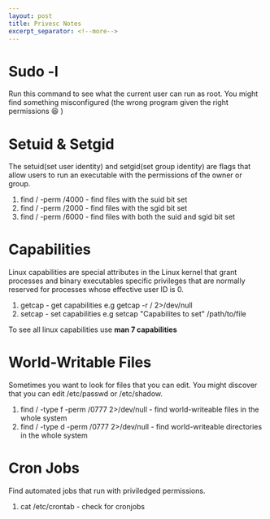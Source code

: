 ```yaml
---
layout: post
title: Privesc Notes
excerpt_separator: <!--more-->
---
```


<!--more-->

# Sudo -l
Run this command to see what the current user can run as root. You might find something misconfigured (the wrong program given the right permissions :laughing: )

# Setuid & Setgid
The setuid(set user identity) and setgid(set group identity) are flags that allow users to run an executable with the permissions of the owner or group.

1. find / -perm /4000 - find files with the suid bit set
2. find / -perm /2000 - find files with the sgid bit set
3. find / -perm /6000 - find files with both the suid and sgid bit set

# Capabilities
Linux capabilities are special attributes in the Linux kernel that grant processes and binary executables specific privileges that are normally reserved for processes whose effective user ID is 0.

1. getcap - get capabilities e.g getcap -r / 2>/dev/null
2. setcap - set capabilities e.g setcap "Capabilites to set" /path/to/file

To see all linux capabilities use **man 7 capabilities**

# World-Writable Files
Sometimes you want to look for files that you can edit. You might discover that you can edit /etc/passwd or /etc/shadow.

1. find / -type f -perm /0777 2>/dev/null - find world-writeable files in the whole system
2. find / -type d -perm /0777 2>/dev/null - find world-writeable directories in the whole system

# Cron Jobs
Find automated jobs that run with priviledged permissions.

1. cat /etc/crontab - check for cronjobs
